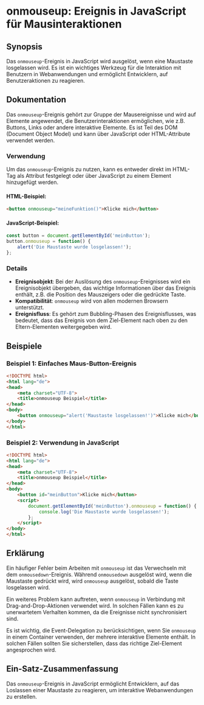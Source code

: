 <!--
Meta Description: # onmouseup: Ereignis in JavaScript für Mausinteraktionen ## Synopsis Das `onmouseup`-Ereignis in JavaScript wird ausgelöst, wenn eine Maustaste losge...
Meta Keywords: onmouseup, wird, html, das, die
-->

# onmouseup: Ereignis in JavaScript für Mausinteraktionen

## Synopsis
Das `onmouseup`-Ereignis in JavaScript wird ausgelöst, wenn eine Maustaste losgelassen wird. Es ist ein wichtiges Werkzeug für die Interaktion mit Benutzern in Webanwendungen und ermöglicht Entwicklern, auf Benutzeraktionen zu reagieren.

## Dokumentation
Das `onmouseup`-Ereignis gehört zur Gruppe der Mausereignisse und wird auf Elemente angewendet, die Benutzerinteraktionen ermöglichen, wie z.B. Buttons, Links oder andere interaktive Elemente. Es ist Teil des DOM (Document Object Model) und kann über JavaScript oder HTML-Attribute verwendet werden. 

### Verwendung
Um das `onmouseup`-Ereignis zu nutzen, kann es entweder direkt im HTML-Tag als Attribut festgelegt oder über JavaScript zu einem Element hinzugefügt werden. 

#### HTML-Beispiel:
```html
<button onmouseup="meineFunktion()">Klicke mich</button>
```

#### JavaScript-Beispiel:
```javascript
const button = document.getElementById('meinButton');
button.onmouseup = function() {
    alert('Die Maustaste wurde losgelassen!');
};
```

### Details
- **Ereignisobjekt**: Bei der Auslösung des `onmouseup`-Ereignisses wird ein Ereignisobjekt übergeben, das wichtige Informationen über das Ereignis enthält, z.B. die Position des Mauszeigers oder die gedrückte Taste.
- **Kompatibilität**: `onmouseup` wird von allen modernen Browsern unterstützt.
- **Ereignisfluss**: Es gehört zum Bubbling-Phasen des Ereignisflusses, was bedeutet, dass das Ereignis von dem Ziel-Element nach oben zu den Eltern-Elementen weitergegeben wird.

## Beispiele
### Beispiel 1: Einfaches Maus-Button-Ereignis
```html
<!DOCTYPE html>
<html lang="de">
<head>
    <meta charset="UTF-8">
    <title>onmouseup Beispiel</title>
</head>
<body>
    <button onmouseup="alert('Maustaste losgelassen!')">Klicke mich</button>
</body>
</html>
```

### Beispiel 2: Verwendung in JavaScript
```html
<!DOCTYPE html>
<html lang="de">
<head>
    <meta charset="UTF-8">
    <title>onmouseup Beispiel</title>
</head>
<body>
    <button id="meinButton">Klicke mich</button>
    <script>
        document.getElementById('meinButton').onmouseup = function() {
            console.log('Die Maustaste wurde losgelassen!');
        };
    </script>
</body>
</html>
```

## Erklärung
Ein häufiger Fehler beim Arbeiten mit `onmouseup` ist das Verwechseln mit dem `onmousedown`-Ereignis. Während `onmousedown` ausgelöst wird, wenn die Maustaste gedrückt wird, wird `onmouseup` ausgelöst, sobald die Taste losgelassen wird. 

Ein weiteres Problem kann auftreten, wenn `onmouseup` in Verbindung mit Drag-and-Drop-Aktionen verwendet wird. In solchen Fällen kann es zu unerwartetem Verhalten kommen, da die Ereignisse nicht synchronisiert sind.

Es ist wichtig, die Event-Delegation zu berücksichtigen, wenn Sie `onmouseup` in einem Container verwenden, der mehrere interaktive Elemente enthält. In solchen Fällen sollten Sie sicherstellen, dass das richtige Ziel-Element angesprochen wird.

## Ein-Satz-Zusammenfassung
Das `onmouseup`-Ereignis in JavaScript ermöglicht Entwicklern, auf das Loslassen einer Maustaste zu reagieren, um interaktive Webanwendungen zu erstellen.